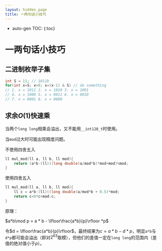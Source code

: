 ```yaml
---
layout: hidden_page
title: 一两句话小技巧
---
```


* auto-gen TOC:
{:toc}


# 一两句话小技巧



## 二进制枚举子集

```c++
int S = 11; // 1011b
for(int x=S; x>0; x=(x-1) & S) // do something
// 1. x = 1011 2. x = 1010 3. x = 1001
// 4. x = 1000 5. x = 0011 6. x = 0010
// 7. x = 0001 8. x = 0000
```



## 求余$O(1)$快速乘

当两个`long long`相乘会溢出，又不能用`__int128_t`时使用。

当`mod`过大时可能出现精度问题。

不使用四舍五入

```c++
ll mul_mod(ll a, ll b, ll mod){
    return (a*b-(ll)((long double)a/mod*b)*mod+mod)%mod;
}
```

使用四舍五入

```c++
ll mul_mod(ll a, ll b, ll mod){
    ll c = a*b-(ll)((long double)a/mod*b + 0.5)*mod;
    return c<0?c+mod:c;
}
```

原理：

$a*b\mod p = a * b - \lfloor\frac{a*b}{p}\rfloor *p$

令$d = \lfloor\frac{a*b}{p}\rfloor$，最终结果为$c=a*b-d*p$，明显`a*b`与`d*p`都可能会溢出（即对$2^{63}$取模），但他们的差值一定在`long long`的范围内（差值的绝对值小于$p$）。

